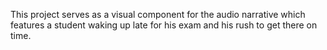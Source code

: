 This project serves as a visual component for the audio narrative which features a student waking up late for his exam and his rush to get there on time.
